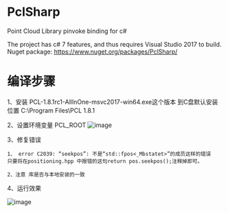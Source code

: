 # PclSharp
Point Cloud Library pinvoke binding for c#

The project has c# 7 features, and thus requires Visual Studio 2017 to build.
Nuget package: https://www.nuget.org/packages/PclSharp/


# 编译步骤

1、安装 PCL-1.8.1rc1-AllInOne-msvc2017-win64.exe这个版本 到C盘默认安装位置  C:\Program Files\PCL 1.8.1

2、设置环境变量  PCL_ROOT
![image](https://github.com/user-attachments/assets/0b38bcac-261a-4cf3-9833-527f69fc1c23)

3、修复错误 

```
1、 error C2039: “seekpos”: 不是“std::fpos<_Mbstatet>”的成员这样的错误
只要将在positioning.hpp 中报错的这句return pos.seekpos();注释掉即可。

2、注意 库是否与本地安装的一致
```

4、运行效果

![image](https://github.com/user-attachments/assets/73af44bc-e389-4509-bc94-cd095e1bb031)
